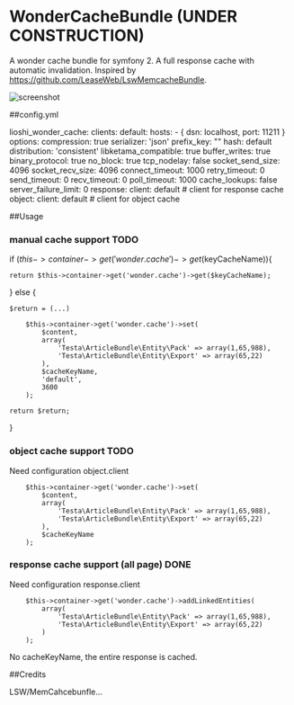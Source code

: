 WonderCacheBundle (UNDER CONSTRUCTION)
======================================

A wonder cache bundle for symfony 2. A full response cache with automatic invalidation.
Inspired by https://github.com/LeaseWeb/LswMemcacheBundle.


![screenshot](https://raw.github.com/lioshi/WonderCacheBundle/master/Resources/images/wondercache_workflow.png)


##config.yml

lioshi_wonder_cache:
    clients:
        default:
            hosts: 
                - { dsn: localhost, port: 11211 }
            options:
                compression: true
                serializer: 'json'
                prefix_key: ""
                hash: default
                distribution: 'consistent'
                libketama_compatible: true
                buffer_writes: true
                binary_protocol: true
                no_block: true
                tcp_nodelay: false
                socket_send_size: 4096
                socket_recv_size: 4096
                connect_timeout: 1000
                retry_timeout: 0
                send_timeout: 0
                recv_timeout: 0
                poll_timeout: 1000
                cache_lookups: false
                server_failure_limit: 0
    response:
        client: default    # client for response cache
    object:
        client: default    # client for object cache


##Usage
### manual cache support TODO
if ($this->container->get('wonder.cache')->get($keyCacheName)){
    
    return $this->container->get('wonder.cache')->get($keyCacheName);

} else {
    
    $return = (...)

        $this->container->get('wonder.cache')->set(
            $content, 
            array(
                'Testa\ArticleBundle\Entity\Pack' => array(1,65,988), 
                'Testa\ArticleBundle\Entity\Export' => array(65,22)
            ),
            $cacheKeyName,
            'default',
            3600
        );

    return $return;
}

### object cache support TODO
Need configuration object.client

        $this->container->get('wonder.cache')->set(
            $content, 
            array(
                'Testa\ArticleBundle\Entity\Pack' => array(1,65,988), 
                'Testa\ArticleBundle\Entity\Export' => array(65,22)
            ),
            $cacheKeyName
        );





### response cache support (all page) DONE
Need configuration response.client

        $this->container->get('wonder.cache')->addLinkedEntities(
            array(
                'Testa\ArticleBundle\Entity\Pack' => array(1,65,988), 
                'Testa\ArticleBundle\Entity\Export' => array(65,22)
            )
        );
No cacheKeyName, the entire response is cached. 


##Credits

LSW/MemCahcebunfle...
